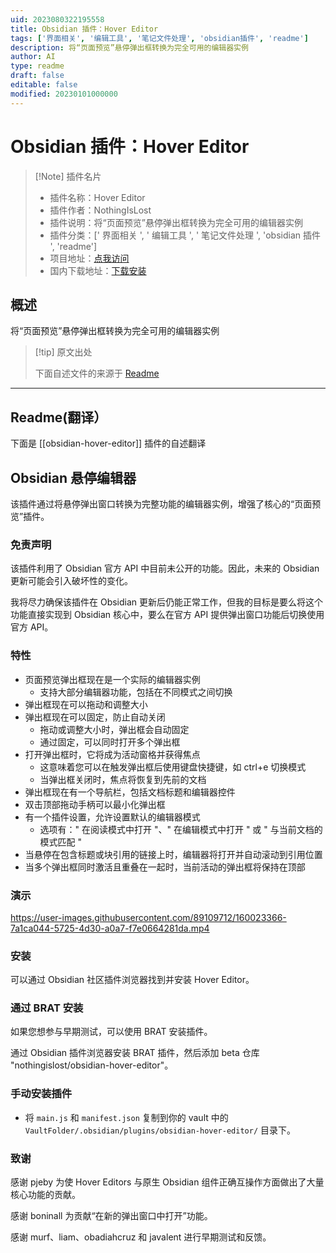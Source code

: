 ```yaml
---
uid: 2023080322195558
title: Obsidian 插件：Hover Editor
tags: ['界面相关', '编辑工具', '笔记文件处理', 'obsidian插件', 'readme']
description: 将“页面预览”悬停弹出框转换为完全可用的编辑器实例
author: AI
type: readme
draft: false
editable: false
modified: 20230101000000
---
```


# Obsidian 插件：Hover Editor

> [!Note] 插件名片
> - 插件名称：Hover Editor
> - 插件作者：NothingIsLost
> - 插件说明：将“页面预览”悬停弹出框转换为完全可用的编辑器实例
> - 插件分类：[' 界面相关 ', ' 编辑工具 ', ' 笔记文件处理 ', 'obsidian 插件 ', 'readme']
> - 项目地址：[点我访问](https://github.com/nothingislost/obsidian-hover-editor)
> - 国内下载地址：[下载安装](https://pkmer.cn/products/plugin/pluginMarket/?obsidian-hover-editor)

## 概述

将“页面预览”悬停弹出框转换为完全可用的编辑器实例

> [!tip] 原文出处
>
>下面自述文件的来源于 [Readme](https://ghproxy.net/https://raw.githubusercontent.com/nothingislost/obsidian-hover-editor/master/README.md)
>

---

## Readme(翻译）

下面是 [[obsidian-hover-editor]] 插件的自述翻译

## Obsidian 悬停编辑器

该插件通过将悬停弹出窗口转换为完整功能的编辑器实例，增强了核心的“页面预览”插件。

### 免责声明

该插件利用了 Obsidian 官方 API 中目前未公开的功能。因此，未来的 Obsidian 更新可能会引入破坏性的变化。

我将尽力确保该插件在 Obsidian 更新后仍能正常工作，但我的目标是要么将这个功能直接实现到 Obsidian 核心中，要么在官方 API 提供弹出窗口功能后切换使用官方 API。

### 特性

- 页面预览弹出框现在是一个实际的编辑器实例
  - 支持大部分编辑器功能，包括在不同模式之间切换
- 弹出框现在可以拖动和调整大小
- 弹出框现在可以固定，防止自动关闭
  - 拖动或调整大小时，弹出框会自动固定
  - 通过固定，可以同时打开多个弹出框
- 打开弹出框时，它将成为活动窗格并获得焦点
  - 这意味着您可以在触发弹出框后使用键盘快捷键，如 ctrl+e 切换模式
  - 当弹出框关闭时，焦点将恢复到先前的文档
- 弹出框现在有一个导航栏，包括文档标题和编辑器控件
- 双击顶部拖动手柄可以最小化弹出框
- 有一个插件设置，允许设置默认的编辑器模式
  - 选项有：" 在阅读模式中打开 "、" 在编辑模式中打开 " 或 " 与当前文档的模式匹配 "
- 当悬停在包含标题或块引用的链接上时，编辑器将打开并自动滚动到引用位置
- 当多个弹出框同时激活且重叠在一起时，当前活动的弹出框将保持在顶部

### 演示

<https://user-images.githubusercontent.com/89109712/160023366-7a1ca044-5725-4d30-a0a7-f7e0664281da.mp4>

### 安装

可以通过 Obsidian 社区插件浏览器找到并安装 Hover Editor。

### 通过 BRAT 安装

如果您想参与早期测试，可以使用 BRAT 安装插件。

通过 Obsidian 插件浏览器安装 BRAT 插件，然后添加 beta 仓库 "nothingislost/obsidian-hover-editor"。

### 手动安装插件

- 将 `main.js` 和 `manifest.json` 复制到你的 vault 中的 `VaultFolder/.obsidian/plugins/obsidian-hover-editor/` 目录下。

### 致谢

感谢 pjeby 为使 Hover Editors 与原生 Obsidian 组件正确互操作方面做出了大量核心功能的贡献。

感谢 boninall 为贡献“在新的弹出窗口中打开”功能。

感谢 murf、liam、obadiahcruz 和 javalent 进行早期测试和反馈。
